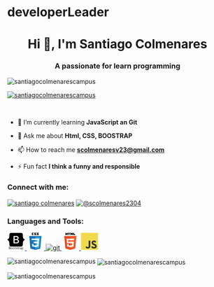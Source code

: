 # developerLeader
<h1 align="center">Hi 👋, I'm Santiago Colmenares</h1>
<h3 align="center">A passionate for learn programming</h3>

<p align="left"> <img src="https://komarev.com/ghpvc/?username=santiagocolmenarescampus&label=Profile%20views&color=0e75b6&style=flat" alt="santiagocolmenarescampus" /> </p>

<p align="left"> <a href="https://github.com/ryo-ma/github-profile-trophy"><img src="https://github-profile-trophy.vercel.app/?username=santiagocolmenarescampus" alt="santiagocolmenarescampus" /></a> </p>

<p align="left"> <a href="https://twitter.com/" target="blank"><img src="https://img.shields.io/twitter/follow/?logo=twitter&style=for-the-badge" alt="" /></a> </p>

- 🌱 I’m currently learning **JavaScript an Git**

- 💬 Ask me about **Html, CSS, BOOSTRAP**

- 📫 How to reach me **scolmenaresv23@gmail.com**

- ⚡ Fun fact **I think a funny and responsible**

<h3 align="left">Connect with me:</h3>
<p align="left">
<a href="https://fb.com/santiago colmenares" target="blank"><img align="center" src="https://raw.githubusercontent.com/rahuldkjain/github-profile-readme-generator/master/src/images/icons/Social/facebook.svg" alt="santiago colmenares" height="30" width="40" /></a>
<a href="https://instagram.com/@scolmenares2304" target="blank"><img align="center" src="https://raw.githubusercontent.com/rahuldkjain/github-profile-readme-generator/master/src/images/icons/Social/instagram.svg" alt="@scolmenares2304" height="30" width="40" /></a>
</p>

<h3 align="left">Languages and Tools:</h3>
<p align="left"> <a href="https://getbootstrap.com" target="_blank" rel="noreferrer"> <img src="https://raw.githubusercontent.com/devicons/devicon/master/icons/bootstrap/bootstrap-plain-wordmark.svg" alt="bootstrap" width="40" height="40"/> </a> <a href="https://www.w3schools.com/css/" target="_blank" rel="noreferrer"> <img src="https://raw.githubusercontent.com/devicons/devicon/master/icons/css3/css3-original-wordmark.svg" alt="css3" width="40" height="40"/> </a> <a href="https://git-scm.com/" target="_blank" rel="noreferrer"> <img src="https://www.vectorlogo.zone/logos/git-scm/git-scm-icon.svg" alt="git" width="40" height="40"/> </a> <a href="https://www.w3.org/html/" target="_blank" rel="noreferrer"> <img src="https://raw.githubusercontent.com/devicons/devicon/master/icons/html5/html5-original-wordmark.svg" alt="html5" width="40" height="40"/> </a> <a href="https://developer.mozilla.org/en-US/docs/Web/JavaScript" target="_blank" rel="noreferrer"> <img src="https://raw.githubusercontent.com/devicons/devicon/master/icons/javascript/javascript-original.svg" alt="javascript" width="40" height="40"/> </a> </p>

<p><img align="left" src="https://github-readme-stats.vercel.app/api/top-langs?username=santiagocolmenarescampus&show_icons=true&locale=en&layout=compact" alt="santiagocolmenarescampus" /></p>

<p>&nbsp;<img align="center" src="https://github-readme-stats.vercel.app/api?username=santiagocolmenarescampus&show_icons=true&locale=en" alt="santiagocolmenarescampus" /></p>

<p><img align="center" src="https://github-readme-streak-stats.herokuapp.com/?user=santiagocolmenarescampus&" alt="santiagocolmenarescampus" /></p>


